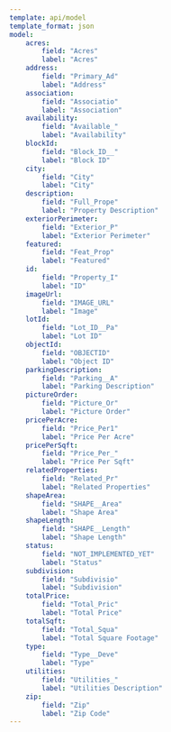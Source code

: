 ```yaml
---
template: api/model
template_format: json
model:
    acres:
        field: "Acres"
        label: "Acres"
    address:
        field: "Primary_Ad"
        label: "Address"
    association:
        field: "Associatio"
        label: "Association"
    availability:
        field: "Available_"
        label: "Availability"
    blockId:
        field: "Block_ID__"
        label: "Block ID"
    city:
        field: "City"
        label: "City"
    description:
        field: "Full_Prope"
        label: "Property Description"
    exteriorPerimeter:
        field: "Exterior_P"
        label: "Exterior Perimeter"
    featured:
        field: "Feat_Prop"
        label: "Featured"
    id:
        field: "Property_I"
        label: "ID"
    imageUrl:
        field: "IMAGE_URL"
        label: "Image"
    lotId:
        field: "Lot_ID__Pa"
        label: "Lot ID"
    objectId:
        field: "OBJECTID"
        label: "Object ID"
    parkingDescription:
        field: "Parking__A"
        label: "Parking Description"
    pictureOrder:
        field: "Picture_Or"
        label: "Picture Order"
    pricePerAcre:
        field: "Price_Per1"
        label: "Price Per Acre"
    pricePerSqft:
        field: "Price_Per_"
        label: "Price Per Sqft"
    relatedProperties:
        field: "Related_Pr"
        label: "Related Properties"
    shapeArea:
        field: "SHAPE__Area"
        label: "Shape Area"
    shapeLength:
        field: "SHAPE__Length"
        label: "Shape Length"
    status:
        field: "NOT_IMPLEMENTED_YET"
        label: "Status"
    subdivision:
        field: "Subdivisio"
        label: "Subdivision"
    totalPrice:
        field: "Total_Pric"
        label: "Total Price"
    totalSqft:
        field: "Total_Squa"
        label: "Total Square Footage"
    type:
        field: "Type__Deve"
        label: "Type"
    utilities:
        field: "Utilities_"
        label: "Utilities Description"
    zip:
        field: "Zip"
        label: "Zip Code"
---
```

